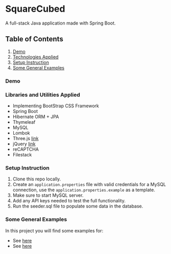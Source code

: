 # SquareCubed
A full-stack Java application made with Spring Boot.

## Table of Contents
1. [Demo](https://github.com/codeup-capstone-3d-printing-club/capstone-3d-printing#demo)
2. [Technologies Applied](https://github.com/codeup-capstone-3d-printing-club/capstone-3d-printing#libraries-and-utilities-applied)
3. [Setup Instruction](https://github.com/codeup-capstone-3d-printing-club/capstone-3d-printing#setup-instruction)
4. [Some General Examples](https://github.com/codeup-capstone-3d-printing-club/capstone-3d-printing#some-general-examples)

### Demo

### Libraries and Utilities Applied

- Implementing BootStrap CSS Framework
- Spring Boot 
- Hibernate ORM + JPA
- Thymeleaf
- MySQL
- Lombok
- Three.js [link](https:///)
- jQuery [link](https://jquery.com/)
- reCAPTCHA
- Filestack

### Setup Instruction

1. Clone this repo locally.
1. Create an `application.properties` file with valid credentials for a MySQL connection, use the `application.properties.example` as a template.
1. Make sure to start MySQL server.
1. Add any API keys needed to test the full functionality.
1. Run the seeder.sql file to populate some data in the database.

### Some General Examples

In this project you will find some examples for:
- See [here]()
- See [here]()
